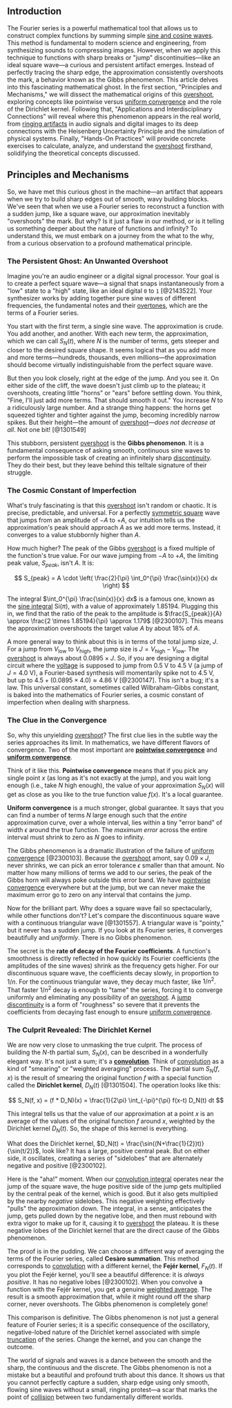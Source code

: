 ## Introduction
The Fourier series is a powerful mathematical tool that allows us to construct complex functions by summing simple [sine and cosine waves](@article_id:180787). This method is fundamental to modern science and engineering, from synthesizing sounds to compressing images. However, when we apply this technique to functions with sharp breaks or "jump" discontinuities—like an ideal square wave—a curious and persistent artifact emerges. Instead of perfectly tracing the sharp edge, the approximation consistently overshoots the mark, a behavior known as the Gibbs phenomenon. This article delves into this fascinating mathematical ghost. In the first section, "Principles and Mechanisms," we will dissect the mathematical origins of this [overshoot](@article_id:146707), exploring concepts like pointwise versus [uniform convergence](@article_id:145590) and the role of the Dirichlet kernel. Following that, "Applications and Interdisciplinary Connections" will reveal where this phenomenon appears in the real world, from [ringing artifacts](@article_id:146683) in audio signals and digital images to its deep connections with the Heisenberg Uncertainty Principle and the simulation of physical systems. Finally, "Hands-On Practices" will provide concrete exercises to calculate, analyze, and understand the [overshoot](@article_id:146707) firsthand, solidifying the theoretical concepts discussed.

## Principles and Mechanisms

So, we have met this curious ghost in the machine—an artifact that appears when we try to build sharp edges out of smooth, wavy building blocks. We've seen that when we use a Fourier series to reconstruct a function with a sudden jump, like a square wave, our approximation inevitably "overshoots" the mark. But why? Is it just a flaw in our method, or is it telling us something deeper about the nature of functions and infinity? To understand this, we must embark on a journey from the what to the why, from a curious observation to a profound mathematical principle.

### The Persistent Ghost: An Unwanted Overshoot

Imagine you're an audio engineer or a digital signal processor. Your goal is to create a perfect square wave—a signal that snaps instantaneously from a "low" state to a "high" state, like an ideal digital `0` to `1` [@2143522]. Your synthesizer works by adding together pure sine waves of different frequencies, the fundamental notes and their [overtones](@article_id:177022), which are the terms of a Fourier series.

You start with the first term, a single sine wave. The approximation is crude. You add another, and another. With each new term, the approximation, which we can call $S_N(t)$, where $N$ is the number of terms, gets steeper and closer to the desired square shape. It seems logical that as you add more and more terms—hundreds, thousands, even millions—the approximation should become virtually indistinguishable from the perfect square wave.

But then you look closely, right at the edge of the jump. And you see it. On either side of the cliff, the wave doesn't just climb up to the plateau; it overshoots, creating little "horns" or "ears" before settling down. You think, "Fine, I'll just add more terms. That should smooth it out." You increase $N$ to a ridiculously large number. And a strange thing happens: the horns get squeezed tighter and tighter against the jump, becoming incredibly narrow spikes. But their height—the amount of [overshoot](@article_id:146707)—*does not decrease at all*. Not one bit! [@1301549]

This stubborn, persistent [overshoot](@article_id:146707) is the **Gibbs phenomenon**. It is a fundamental consequence of asking smooth, continuous sine waves to perform the impossible task of creating an infinitely sharp [discontinuity](@article_id:143614). They do their best, but they leave behind this telltale signature of their struggle.

### The Cosmic Constant of Imperfection

What's truly fascinating is that this [overshoot](@article_id:146707) isn't random or chaotic. It is precise, predictable, and universal. For a perfectly [symmetric square](@article_id:137182) wave that jumps from an amplitude of $-A$ to $+A$, our intuition tells us the approximation's peak should approach $A$ as we add more terms. Instead, it converges to a value stubbornly higher than $A$.

How much higher? The peak of the Gibbs [overshoot](@article_id:146707) is a fixed multiple of the function's true value. For our wave jumping from $-A$ to $+A$, the limiting peak value, $S_{peak}$, isn't $A$. It is:

$$
S_{peak} = A \cdot \left( \frac{2}{\pi} \int_0^{\pi} \frac{\sin(x)}{x} dx \right)
$$

The integral $\int_0^{\pi} \frac{\sin(x)}{x} dx$ is a famous one, known as the [sine integral](@article_id:183194) $\text{Si}(\pi)$, with a value of approximately $1.85194$. Plugging this in, we find that the ratio of the peak to the amplitude is $\frac{S_{peak}}{A} \approx \frac{2 \times 1.85194}{\pi} \approx 1.179$ [@2300107]. This means the approximation overshoots the target value $A$ by about $18\%$ of $A$.

A more general way to think about this is in terms of the total jump size, $J$. For a jump from $V_{\text{low}}$ to $V_{\text{high}}$, the jump size is $J = V_{\text{high}} - V_{\text{low}}$. The [overshoot](@article_id:146707) is always about $0.0895 \times J$. So, if you are designing a digital circuit where the [voltage](@article_id:261342) is supposed to jump from $0.5$ V to $4.5$ V (a jump of $J=4.0$ V), a Fourier-based synthesis will momentarily spike not to $4.5$ V, but up to $4.5 + (0.0895 \times 4.0) \approx 4.86$ V [@2300147]. This isn't a bug; it's a law. This universal constant, sometimes called Wilbraham-Gibbs constant, is baked into the mathematics of Fourier series, a cosmic constant of imperfection when dealing with sharpness.

### The Clue in the Convergence

So, why this unyielding [overshoot](@article_id:146707)? The first clue lies in the subtle way the series approaches its limit. In mathematics, we have different flavors of convergence. Two of the most important are **[pointwise convergence](@article_id:145420)** and **[uniform convergence](@article_id:145590)**.

Think of it like this. **Pointwise convergence** means that if you pick any single point $x$ (as long as it's not exactly at the jump), and you wait long enough (i.e., take $N$ high enough), the value of your approximation $S_N(x)$ will get as close as you like to the true function value $f(x)$. It's a local guarantee.

**Uniform convergence** is a much stronger, global guarantee. It says that you can find a number of terms $N$ large enough such that the *entire* approximation curve, over a whole interval, lies within a tiny "error band" of width $\epsilon$ around the true function. The *maximum error* across the entire interval must shrink to zero as $N$ goes to infinity.

The Gibbs phenomenon is a dramatic illustration of the failure of [uniform convergence](@article_id:145590) [@2300103]. Because the [overshoot](@article_id:146707) amont, say $0.09 \times J$, never shrinks, we can pick an error tolerance $\epsilon$ smaller than that amount. No matter how many millions of terms we add to our series, the peak of the Gibbs horn will always poke outside this error band. We have [pointwise convergence](@article_id:145420) everywhere but at the jump, but we can never make the maximum error go to zero on any interval that contains the jump.

Now for the brilliant part. Why does a square wave fail so spectacularly, while other functions don't? Let's compare the discontinuous square wave with a continuous triangular wave [@1301557]. A triangular wave is "pointy," but it never has a sudden jump. If you look at its Fourier series, it converges beautifully and *uniformly*. There is no Gibbs phenomenon.

The secret is the **rate of decay of the Fourier coefficients**. A function's smoothness is directly reflected in how quickly its Fourier coefficients (the amplitudes of the sine waves) shrink as the frequency gets higher. For our discontinuous square wave, the coefficients decay slowly, in proportion to $1/n$. For the continuous triangular wave, they decay much faster, like $1/n^2$. That faster $1/n^2$ decay is enough to "tame" the series, forcing it to converge uniformly and eliminating any possibility of an [overshoot](@article_id:146707). A [jump discontinuity](@article_id:139392) is a form of "roughness" so severe that it prevents the coefficients from decaying fast enough to ensure [uniform convergence](@article_id:145590).

### The Culprit Revealed: The Dirichlet Kernel

We are now very close to unmasking the true culprit. The process of building the $N$-th partial sum, $S_N(x)$, can be described in a wonderfully elegant way. It's not just a sum; it's a **[convolution](@article_id:146175)**. Think of [convolution](@article_id:146175) as a kind of "smearing" or "weighted averaging" process. The partial sum $S_N(f,x)$ is the result of smearing the original function $f$ with a special function called the **Dirichlet kernel**, $D_N(t)$ [@1301504]. The operation looks like this:

$$
S_N(f, x) = (f * D_N)(x) = \frac{1}{2\pi} \int_{-\pi}^{\pi} f(x-t) D_N(t) dt
$$

This integral tells us that the value of our approximation at a point $x$ is an average of the values of the original function $f$ around $x$, weighted by the Dirichlet kernel $D_N(t)$. So, the shape of this kernel is everything.

What does the Dirichlet kernel, $D_N(t) = \frac{\sin((N+\frac{1}{2})t)}{\sin(t/2)}$, look like? It has a large, positive central peak. But on either side, it oscillates, creating a series of "sidelobes" that are alternately negative and positive [@2300102].

Here is the "aha!" moment. When our [convolution integral](@article_id:155371) operates near the jump of the square wave, the huge positive side of the jump gets multiplied by the central peak of the kernel, which is good. But it also gets multiplied by the nearby *negative* sidelobes. This negative weighting effectively "pulls" the approximation down. The integral, in a sense, anticipates the jump, gets pulled down by the negative lobe, and then must rebound with extra vigor to make up for it, causing it to [overshoot](@article_id:146707) the plateau. It is these negative lobes of the Dirichlet kernel that are the direct cause of the Gibbs phenomenon.

The proof is in the pudding. We can choose a different way of averaging the terms of the Fourier series, called **Cesàro summation**. This method corresponds to [convolution](@article_id:146175) with a different kernel, the **Fejér kernel**, $F_N(t)$. If you plot the Fejér kernel, you'll see a beautiful difference: it is *always positive*. It has no negative lobes [@2300102]. When you convolve a function with the Fejér kernel, you get a genuine [weighted average](@article_id:143343). The result is a smooth approximation that, while it might round off the sharp corner, never overshoots. The Gibbs phenomenon is completely gone!

This comparison is definitive. The Gibbs phenomenon is not just a general feature of Fourier series; it is a specific consequence of the oscillatory, negative-lobed nature of the Dirichlet kernel associated with simple [truncation](@article_id:168846) of the series. Change the kernel, and you can change the outcome.

The world of signals and waves is a dance between the smooth and the sharp, the continuous and the discrete. The Gibbs phenomenon is not a mistake but a beautiful and profound truth about this dance. It shows us that you cannot perfectly capture a sudden, sharp edge using only smooth, flowing sine waves without a small, ringing protest—a scar that marks the point of [collision](@article_id:178033) between two fundamentally different worlds.

